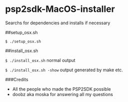 # psp2sdk-MacOS-installer

Searchs for dependencies and installs if necessary

##setup_osx.sh

`$ ./setup_osx.sh`

##install_osx.sh

`$ ./install_osx.sh`
normal output

`$ ./install_osx.sh -show` output generated by make etc.

###Credits
- All the people who made the PSP2SDK possible
- doobz aka moska for answering all my questions 